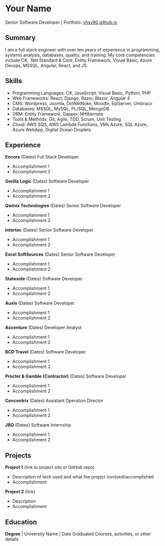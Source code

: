 # Your Name
Senior Software Developer | Portfolio: [vhsv90.github.io](https://vhsv90.github.io)

## Summary
I am a full stack engineer with over ten years of experience in programming, systems analysis, databases, quality, and training.
My core competencies include C#, .Net Standard & Core, Entity Framework, Visual Basic, Azure Devops, MSSQL, Angular, React, and JS.

## Skills
- Programming Languages: C#, JavaScript, Visual Basic, Python, PHP
- Web Frameworks: React, Django, Razor, Blazor, Angular 4
- CMS: Wordpress, Joomla, DotNetNuke, Moodle, EpiServer, Umbraco
- Databases: MSSQL, MySQL, PL/SQL, MongoDB
- ORM: Entity Framework, Dapper, NHibernate
- Tools & Methods: Git, Agile, TDD, Scrum, Unit Testing
- Cloud: AWS SQS, AWS Lambda Functions, VMs Azure, SQL Azure, Azure WebApp, Digital Ocean Droplets

## Experience
**Encora** (Dates)
Full Stack Developer
- Accomplishment 1
- Accomplishment 2  

**Gorilla Logic** (Dates)
Software Developer
- Accomplishment 1
- Accomplishment 2

**Qwinix Technologies** (Dates)
Senior Software Developer
- Accomplishment 1
- Accomplishment 2

**Intertec** (Dates)
Senior Software Developer
- Accomplishment 1
- Accomplishment 2

**Excel SoftSources** (Dates)
Senior Software Developer
- Accomplishment 1
- Accomplishment 2

**Stateside** (Dates)
Software Developer
- Accomplishment 1
- Accomplishment 2

**Auxis** (Dates)
Software Developer
- Accomplishment 1
- Accomplishment 2

**Accenture** (Dates)
Developer Analyst
- Accomplishment 1
- Accomplishment 2

**BCD Travel** (Dates)
Software Developer
- Accomplishment 1
- Accomplishment 2

**Procter & Gamble (Contractor)** (Dates)
Software Developer
- Accomplishment 1
- Accomplishment 2

**Concentrix** (Dates)
Assistant Operation Director
- Accomplishment 1
- Accomplishment 2

**JBQ** (Dates)
Software Internship 
- Accomplishment 1
- Accomplishment 2

## Projects
**Project 1** (link to project site or GitHub repo)  
- Description of tech used and what the project involved/accomplished
- Accomplishment 

**Project 2** (link)
- Description 
- Accomplishment

## Education
**Degree** | University Name | Date Graduated Courses, activities, or other details